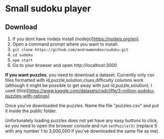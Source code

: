 # Small sudoku player

## Download

1. If you dont have nodejs install (nodejs)[https://nodejs.org/en].
2. Open a command prompt where you want to install.
3. `git clone https://github.com/andrewmenden/sudoku.git`
4. `cd sudoku`
5. `npm start`
6. Go to your browser and open http://localhost:3000

**If you want puzzles**, you need to download a dataset. Currently only csv files formatted with id,puzzle,solution,clues,difficulty columns work (although it might be possible to get away with just id,puzzle,solution). I used (this)[https://www.kaggle.com/datasets/radcliffe/3-million-sudoku-puzzles-with-ratings]

Once you've downloaded the puzzles. Name the file "puzzles.csv" and put it inside the *public* folder.

Unfortunately loading puzzles does not yet have any easy buttons to click, so you need to open the browser console and run `setPuzzle(5)` (replace 5 with any number 1 to 3,000,000 if you've downloaded the same file as me).